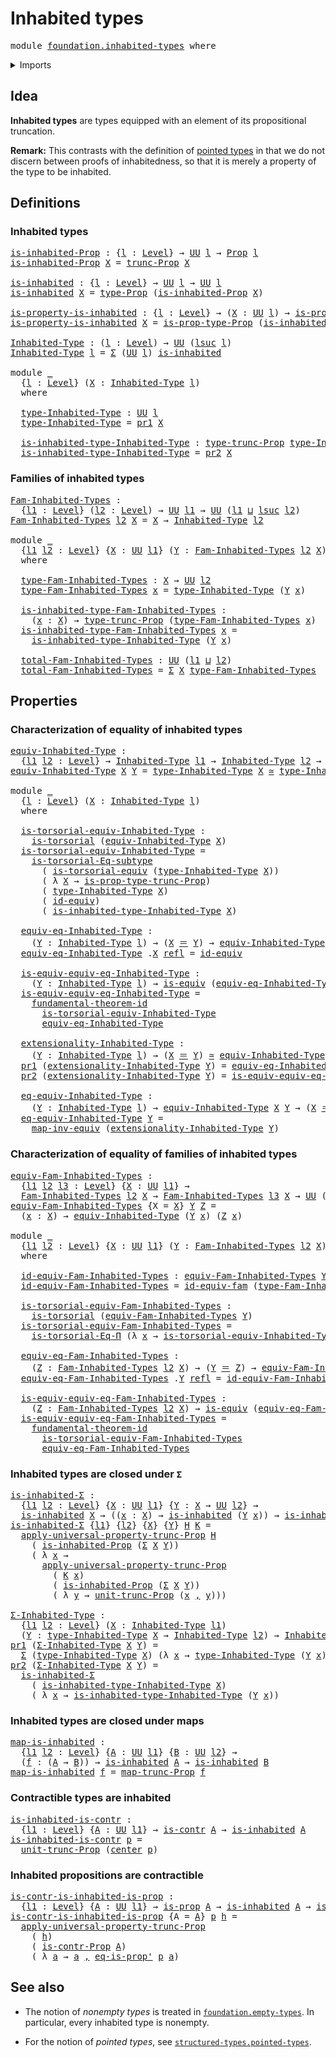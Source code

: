 # Inhabited types

<pre class="Agda"><a id="28" class="Keyword">module</a> <a id="35" href="foundation.inhabited-types.html" class="Module">foundation.inhabited-types</a> <a id="62" class="Keyword">where</a>
</pre>
<details><summary>Imports</summary>

<pre class="Agda"><a id="118" class="Keyword">open</a> <a id="123" class="Keyword">import</a> <a id="130" href="foundation.contractible-types.html" class="Module">foundation.contractible-types</a>
<a id="160" class="Keyword">open</a> <a id="165" class="Keyword">import</a> <a id="172" href="foundation.dependent-pair-types.html" class="Module">foundation.dependent-pair-types</a>
<a id="204" class="Keyword">open</a> <a id="209" class="Keyword">import</a> <a id="216" href="foundation.equality-dependent-function-types.html" class="Module">foundation.equality-dependent-function-types</a>
<a id="261" class="Keyword">open</a> <a id="266" class="Keyword">import</a> <a id="273" href="foundation.functoriality-propositional-truncation.html" class="Module">foundation.functoriality-propositional-truncation</a>
<a id="323" class="Keyword">open</a> <a id="328" class="Keyword">import</a> <a id="335" href="foundation.fundamental-theorem-of-identity-types.html" class="Module">foundation.fundamental-theorem-of-identity-types</a>
<a id="384" class="Keyword">open</a> <a id="389" class="Keyword">import</a> <a id="396" href="foundation.propositional-truncations.html" class="Module">foundation.propositional-truncations</a>
<a id="433" class="Keyword">open</a> <a id="438" class="Keyword">import</a> <a id="445" href="foundation.subtype-identity-principle.html" class="Module">foundation.subtype-identity-principle</a>
<a id="483" class="Keyword">open</a> <a id="488" class="Keyword">import</a> <a id="495" href="foundation.univalence.html" class="Module">foundation.univalence</a>
<a id="517" class="Keyword">open</a> <a id="522" class="Keyword">import</a> <a id="529" href="foundation.universe-levels.html" class="Module">foundation.universe-levels</a>

<a id="557" class="Keyword">open</a> <a id="562" class="Keyword">import</a> <a id="569" href="foundation-core.equivalences.html" class="Module">foundation-core.equivalences</a>
<a id="598" class="Keyword">open</a> <a id="603" class="Keyword">import</a> <a id="610" href="foundation-core.identity-types.html" class="Module">foundation-core.identity-types</a>
<a id="641" class="Keyword">open</a> <a id="646" class="Keyword">import</a> <a id="653" href="foundation-core.propositions.html" class="Module">foundation-core.propositions</a>
<a id="682" class="Keyword">open</a> <a id="687" class="Keyword">import</a> <a id="694" href="foundation-core.torsorial-type-families.html" class="Module">foundation-core.torsorial-type-families</a>
</pre>
</details>

## Idea

**Inhabited types** are types equipped with an element of its propositional
truncation.

**Remark:** This contrasts with the definition of
[pointed types](structured-types.pointed-types.md) in that we do not discern
between proofs of inhabitedness, so that it is merely a property of the type to
be inhabited.

## Definitions

### Inhabited types

<pre class="Agda"><a id="is-inhabited-Prop"></a><a id="1116" href="foundation.inhabited-types.html#1116" class="Function">is-inhabited-Prop</a> <a id="1134" class="Symbol">:</a> <a id="1136" class="Symbol">{</a><a id="1137" href="foundation.inhabited-types.html#1137" class="Bound">l</a> <a id="1139" class="Symbol">:</a> <a id="1141" href="Agda.Primitive.html#742" class="Postulate">Level</a><a id="1146" class="Symbol">}</a> <a id="1148" class="Symbol">→</a> <a id="1150" href="Agda.Primitive.html#388" class="Primitive">UU</a> <a id="1153" href="foundation.inhabited-types.html#1137" class="Bound">l</a> <a id="1155" class="Symbol">→</a> <a id="1157" href="foundation-core.propositions.html#949" class="Function">Prop</a> <a id="1162" href="foundation.inhabited-types.html#1137" class="Bound">l</a>
<a id="1164" href="foundation.inhabited-types.html#1116" class="Function">is-inhabited-Prop</a> <a id="1182" href="foundation.inhabited-types.html#1182" class="Bound">X</a> <a id="1184" class="Symbol">=</a> <a id="1186" href="foundation.propositional-truncations.html#1885" class="Function">trunc-Prop</a> <a id="1197" href="foundation.inhabited-types.html#1182" class="Bound">X</a>

<a id="is-inhabited"></a><a id="1200" href="foundation.inhabited-types.html#1200" class="Function">is-inhabited</a> <a id="1213" class="Symbol">:</a> <a id="1215" class="Symbol">{</a><a id="1216" href="foundation.inhabited-types.html#1216" class="Bound">l</a> <a id="1218" class="Symbol">:</a> <a id="1220" href="Agda.Primitive.html#742" class="Postulate">Level</a><a id="1225" class="Symbol">}</a> <a id="1227" class="Symbol">→</a> <a id="1229" href="Agda.Primitive.html#388" class="Primitive">UU</a> <a id="1232" href="foundation.inhabited-types.html#1216" class="Bound">l</a> <a id="1234" class="Symbol">→</a> <a id="1236" href="Agda.Primitive.html#388" class="Primitive">UU</a> <a id="1239" href="foundation.inhabited-types.html#1216" class="Bound">l</a>
<a id="1241" href="foundation.inhabited-types.html#1200" class="Function">is-inhabited</a> <a id="1254" href="foundation.inhabited-types.html#1254" class="Bound">X</a> <a id="1256" class="Symbol">=</a> <a id="1258" href="foundation-core.propositions.html#1045" class="Function">type-Prop</a> <a id="1268" class="Symbol">(</a><a id="1269" href="foundation.inhabited-types.html#1116" class="Function">is-inhabited-Prop</a> <a id="1287" href="foundation.inhabited-types.html#1254" class="Bound">X</a><a id="1288" class="Symbol">)</a>

<a id="is-property-is-inhabited"></a><a id="1291" href="foundation.inhabited-types.html#1291" class="Function">is-property-is-inhabited</a> <a id="1316" class="Symbol">:</a> <a id="1318" class="Symbol">{</a><a id="1319" href="foundation.inhabited-types.html#1319" class="Bound">l</a> <a id="1321" class="Symbol">:</a> <a id="1323" href="Agda.Primitive.html#742" class="Postulate">Level</a><a id="1328" class="Symbol">}</a> <a id="1330" class="Symbol">→</a> <a id="1332" class="Symbol">(</a><a id="1333" href="foundation.inhabited-types.html#1333" class="Bound">X</a> <a id="1335" class="Symbol">:</a> <a id="1337" href="Agda.Primitive.html#388" class="Primitive">UU</a> <a id="1340" href="foundation.inhabited-types.html#1319" class="Bound">l</a><a id="1341" class="Symbol">)</a> <a id="1343" class="Symbol">→</a> <a id="1345" href="foundation-core.propositions.html#867" class="Function">is-prop</a> <a id="1353" class="Symbol">(</a><a id="1354" href="foundation.inhabited-types.html#1200" class="Function">is-inhabited</a> <a id="1367" href="foundation.inhabited-types.html#1333" class="Bound">X</a><a id="1368" class="Symbol">)</a>
<a id="1370" href="foundation.inhabited-types.html#1291" class="Function">is-property-is-inhabited</a> <a id="1395" href="foundation.inhabited-types.html#1395" class="Bound">X</a> <a id="1397" class="Symbol">=</a> <a id="1399" href="foundation-core.propositions.html#1109" class="Function">is-prop-type-Prop</a> <a id="1417" class="Symbol">(</a><a id="1418" href="foundation.inhabited-types.html#1116" class="Function">is-inhabited-Prop</a> <a id="1436" href="foundation.inhabited-types.html#1395" class="Bound">X</a><a id="1437" class="Symbol">)</a>

<a id="Inhabited-Type"></a><a id="1440" href="foundation.inhabited-types.html#1440" class="Function">Inhabited-Type</a> <a id="1455" class="Symbol">:</a> <a id="1457" class="Symbol">(</a><a id="1458" href="foundation.inhabited-types.html#1458" class="Bound">l</a> <a id="1460" class="Symbol">:</a> <a id="1462" href="Agda.Primitive.html#742" class="Postulate">Level</a><a id="1467" class="Symbol">)</a> <a id="1469" class="Symbol">→</a> <a id="1471" href="Agda.Primitive.html#388" class="Primitive">UU</a> <a id="1474" class="Symbol">(</a><a id="1475" href="Agda.Primitive.html#931" class="Primitive">lsuc</a> <a id="1480" href="foundation.inhabited-types.html#1458" class="Bound">l</a><a id="1481" class="Symbol">)</a>
<a id="1483" href="foundation.inhabited-types.html#1440" class="Function">Inhabited-Type</a> <a id="1498" href="foundation.inhabited-types.html#1498" class="Bound">l</a> <a id="1500" class="Symbol">=</a> <a id="1502" href="foundation.dependent-pair-types.html#505" class="Record">Σ</a> <a id="1504" class="Symbol">(</a><a id="1505" href="Agda.Primitive.html#388" class="Primitive">UU</a> <a id="1508" href="foundation.inhabited-types.html#1498" class="Bound">l</a><a id="1509" class="Symbol">)</a> <a id="1511" href="foundation.inhabited-types.html#1200" class="Function">is-inhabited</a>

<a id="1525" class="Keyword">module</a> <a id="1532" href="foundation.inhabited-types.html#1532" class="Module">_</a>
  <a id="1536" class="Symbol">{</a><a id="1537" href="foundation.inhabited-types.html#1537" class="Bound">l</a> <a id="1539" class="Symbol">:</a> <a id="1541" href="Agda.Primitive.html#742" class="Postulate">Level</a><a id="1546" class="Symbol">}</a> <a id="1548" class="Symbol">(</a><a id="1549" href="foundation.inhabited-types.html#1549" class="Bound">X</a> <a id="1551" class="Symbol">:</a> <a id="1553" href="foundation.inhabited-types.html#1440" class="Function">Inhabited-Type</a> <a id="1568" href="foundation.inhabited-types.html#1537" class="Bound">l</a><a id="1569" class="Symbol">)</a>
  <a id="1573" class="Keyword">where</a>

  <a id="1582" href="foundation.inhabited-types.html#1582" class="Function">type-Inhabited-Type</a> <a id="1602" class="Symbol">:</a> <a id="1604" href="Agda.Primitive.html#388" class="Primitive">UU</a> <a id="1607" href="foundation.inhabited-types.html#1537" class="Bound">l</a>
  <a id="1611" href="foundation.inhabited-types.html#1582" class="Function">type-Inhabited-Type</a> <a id="1631" class="Symbol">=</a> <a id="1633" href="foundation.dependent-pair-types.html#603" class="Field">pr1</a> <a id="1637" href="foundation.inhabited-types.html#1549" class="Bound">X</a>

  <a id="1642" href="foundation.inhabited-types.html#1642" class="Function">is-inhabited-type-Inhabited-Type</a> <a id="1675" class="Symbol">:</a> <a id="1677" href="foundation.propositional-truncations.html#1383" class="Function">type-trunc-Prop</a> <a id="1693" href="foundation.inhabited-types.html#1582" class="Function">type-Inhabited-Type</a>
  <a id="1715" href="foundation.inhabited-types.html#1642" class="Function">is-inhabited-type-Inhabited-Type</a> <a id="1748" class="Symbol">=</a> <a id="1750" href="foundation.dependent-pair-types.html#615" class="Field">pr2</a> <a id="1754" href="foundation.inhabited-types.html#1549" class="Bound">X</a>
</pre>
### Families of inhabited types

<pre class="Agda"><a id="Fam-Inhabited-Types"></a><a id="1802" href="foundation.inhabited-types.html#1802" class="Function">Fam-Inhabited-Types</a> <a id="1822" class="Symbol">:</a>
  <a id="1826" class="Symbol">{</a><a id="1827" href="foundation.inhabited-types.html#1827" class="Bound">l1</a> <a id="1830" class="Symbol">:</a> <a id="1832" href="Agda.Primitive.html#742" class="Postulate">Level</a><a id="1837" class="Symbol">}</a> <a id="1839" class="Symbol">(</a><a id="1840" href="foundation.inhabited-types.html#1840" class="Bound">l2</a> <a id="1843" class="Symbol">:</a> <a id="1845" href="Agda.Primitive.html#742" class="Postulate">Level</a><a id="1850" class="Symbol">)</a> <a id="1852" class="Symbol">→</a> <a id="1854" href="Agda.Primitive.html#388" class="Primitive">UU</a> <a id="1857" href="foundation.inhabited-types.html#1827" class="Bound">l1</a> <a id="1860" class="Symbol">→</a> <a id="1862" href="Agda.Primitive.html#388" class="Primitive">UU</a> <a id="1865" class="Symbol">(</a><a id="1866" href="foundation.inhabited-types.html#1827" class="Bound">l1</a> <a id="1869" href="Agda.Primitive.html#961" class="Primitive Operator">⊔</a> <a id="1871" href="Agda.Primitive.html#931" class="Primitive">lsuc</a> <a id="1876" href="foundation.inhabited-types.html#1840" class="Bound">l2</a><a id="1878" class="Symbol">)</a>
<a id="1880" href="foundation.inhabited-types.html#1802" class="Function">Fam-Inhabited-Types</a> <a id="1900" href="foundation.inhabited-types.html#1900" class="Bound">l2</a> <a id="1903" href="foundation.inhabited-types.html#1903" class="Bound">X</a> <a id="1905" class="Symbol">=</a> <a id="1907" href="foundation.inhabited-types.html#1903" class="Bound">X</a> <a id="1909" class="Symbol">→</a> <a id="1911" href="foundation.inhabited-types.html#1440" class="Function">Inhabited-Type</a> <a id="1926" href="foundation.inhabited-types.html#1900" class="Bound">l2</a>

<a id="1930" class="Keyword">module</a> <a id="1937" href="foundation.inhabited-types.html#1937" class="Module">_</a>
  <a id="1941" class="Symbol">{</a><a id="1942" href="foundation.inhabited-types.html#1942" class="Bound">l1</a> <a id="1945" href="foundation.inhabited-types.html#1945" class="Bound">l2</a> <a id="1948" class="Symbol">:</a> <a id="1950" href="Agda.Primitive.html#742" class="Postulate">Level</a><a id="1955" class="Symbol">}</a> <a id="1957" class="Symbol">{</a><a id="1958" href="foundation.inhabited-types.html#1958" class="Bound">X</a> <a id="1960" class="Symbol">:</a> <a id="1962" href="Agda.Primitive.html#388" class="Primitive">UU</a> <a id="1965" href="foundation.inhabited-types.html#1942" class="Bound">l1</a><a id="1967" class="Symbol">}</a> <a id="1969" class="Symbol">(</a><a id="1970" href="foundation.inhabited-types.html#1970" class="Bound">Y</a> <a id="1972" class="Symbol">:</a> <a id="1974" href="foundation.inhabited-types.html#1802" class="Function">Fam-Inhabited-Types</a> <a id="1994" href="foundation.inhabited-types.html#1945" class="Bound">l2</a> <a id="1997" href="foundation.inhabited-types.html#1958" class="Bound">X</a><a id="1998" class="Symbol">)</a>
  <a id="2002" class="Keyword">where</a>

  <a id="2011" href="foundation.inhabited-types.html#2011" class="Function">type-Fam-Inhabited-Types</a> <a id="2036" class="Symbol">:</a> <a id="2038" href="foundation.inhabited-types.html#1958" class="Bound">X</a> <a id="2040" class="Symbol">→</a> <a id="2042" href="Agda.Primitive.html#388" class="Primitive">UU</a> <a id="2045" href="foundation.inhabited-types.html#1945" class="Bound">l2</a>
  <a id="2050" href="foundation.inhabited-types.html#2011" class="Function">type-Fam-Inhabited-Types</a> <a id="2075" href="foundation.inhabited-types.html#2075" class="Bound">x</a> <a id="2077" class="Symbol">=</a> <a id="2079" href="foundation.inhabited-types.html#1582" class="Function">type-Inhabited-Type</a> <a id="2099" class="Symbol">(</a><a id="2100" href="foundation.inhabited-types.html#1970" class="Bound">Y</a> <a id="2102" href="foundation.inhabited-types.html#2075" class="Bound">x</a><a id="2103" class="Symbol">)</a>

  <a id="2108" href="foundation.inhabited-types.html#2108" class="Function">is-inhabited-type-Fam-Inhabited-Types</a> <a id="2146" class="Symbol">:</a>
    <a id="2152" class="Symbol">(</a><a id="2153" href="foundation.inhabited-types.html#2153" class="Bound">x</a> <a id="2155" class="Symbol">:</a> <a id="2157" href="foundation.inhabited-types.html#1958" class="Bound">X</a><a id="2158" class="Symbol">)</a> <a id="2160" class="Symbol">→</a> <a id="2162" href="foundation.propositional-truncations.html#1383" class="Function">type-trunc-Prop</a> <a id="2178" class="Symbol">(</a><a id="2179" href="foundation.inhabited-types.html#2011" class="Function">type-Fam-Inhabited-Types</a> <a id="2204" href="foundation.inhabited-types.html#2153" class="Bound">x</a><a id="2205" class="Symbol">)</a>
  <a id="2209" href="foundation.inhabited-types.html#2108" class="Function">is-inhabited-type-Fam-Inhabited-Types</a> <a id="2247" href="foundation.inhabited-types.html#2247" class="Bound">x</a> <a id="2249" class="Symbol">=</a>
    <a id="2255" href="foundation.inhabited-types.html#1642" class="Function">is-inhabited-type-Inhabited-Type</a> <a id="2288" class="Symbol">(</a><a id="2289" href="foundation.inhabited-types.html#1970" class="Bound">Y</a> <a id="2291" href="foundation.inhabited-types.html#2247" class="Bound">x</a><a id="2292" class="Symbol">)</a>

  <a id="2297" href="foundation.inhabited-types.html#2297" class="Function">total-Fam-Inhabited-Types</a> <a id="2323" class="Symbol">:</a> <a id="2325" href="Agda.Primitive.html#388" class="Primitive">UU</a> <a id="2328" class="Symbol">(</a><a id="2329" href="foundation.inhabited-types.html#1942" class="Bound">l1</a> <a id="2332" href="Agda.Primitive.html#961" class="Primitive Operator">⊔</a> <a id="2334" href="foundation.inhabited-types.html#1945" class="Bound">l2</a><a id="2336" class="Symbol">)</a>
  <a id="2340" href="foundation.inhabited-types.html#2297" class="Function">total-Fam-Inhabited-Types</a> <a id="2366" class="Symbol">=</a> <a id="2368" href="foundation.dependent-pair-types.html#505" class="Record">Σ</a> <a id="2370" href="foundation.inhabited-types.html#1958" class="Bound">X</a> <a id="2372" href="foundation.inhabited-types.html#2011" class="Function">type-Fam-Inhabited-Types</a>
</pre>
## Properties

### Characterization of equality of inhabited types

<pre class="Agda"><a id="equiv-Inhabited-Type"></a><a id="2478" href="foundation.inhabited-types.html#2478" class="Function">equiv-Inhabited-Type</a> <a id="2499" class="Symbol">:</a>
  <a id="2503" class="Symbol">{</a><a id="2504" href="foundation.inhabited-types.html#2504" class="Bound">l1</a> <a id="2507" href="foundation.inhabited-types.html#2507" class="Bound">l2</a> <a id="2510" class="Symbol">:</a> <a id="2512" href="Agda.Primitive.html#742" class="Postulate">Level</a><a id="2517" class="Symbol">}</a> <a id="2519" class="Symbol">→</a> <a id="2521" href="foundation.inhabited-types.html#1440" class="Function">Inhabited-Type</a> <a id="2536" href="foundation.inhabited-types.html#2504" class="Bound">l1</a> <a id="2539" class="Symbol">→</a> <a id="2541" href="foundation.inhabited-types.html#1440" class="Function">Inhabited-Type</a> <a id="2556" href="foundation.inhabited-types.html#2507" class="Bound">l2</a> <a id="2559" class="Symbol">→</a> <a id="2561" href="Agda.Primitive.html#388" class="Primitive">UU</a> <a id="2564" class="Symbol">(</a><a id="2565" href="foundation.inhabited-types.html#2504" class="Bound">l1</a> <a id="2568" href="Agda.Primitive.html#961" class="Primitive Operator">⊔</a> <a id="2570" href="foundation.inhabited-types.html#2507" class="Bound">l2</a><a id="2572" class="Symbol">)</a>
<a id="2574" href="foundation.inhabited-types.html#2478" class="Function">equiv-Inhabited-Type</a> <a id="2595" href="foundation.inhabited-types.html#2595" class="Bound">X</a> <a id="2597" href="foundation.inhabited-types.html#2597" class="Bound">Y</a> <a id="2599" class="Symbol">=</a> <a id="2601" href="foundation.inhabited-types.html#1582" class="Function">type-Inhabited-Type</a> <a id="2621" href="foundation.inhabited-types.html#2595" class="Bound">X</a> <a id="2623" href="foundation-core.equivalences.html#2669" class="Function Operator">≃</a> <a id="2625" href="foundation.inhabited-types.html#1582" class="Function">type-Inhabited-Type</a> <a id="2645" href="foundation.inhabited-types.html#2597" class="Bound">Y</a>

<a id="2648" class="Keyword">module</a> <a id="2655" href="foundation.inhabited-types.html#2655" class="Module">_</a>
  <a id="2659" class="Symbol">{</a><a id="2660" href="foundation.inhabited-types.html#2660" class="Bound">l</a> <a id="2662" class="Symbol">:</a> <a id="2664" href="Agda.Primitive.html#742" class="Postulate">Level</a><a id="2669" class="Symbol">}</a> <a id="2671" class="Symbol">(</a><a id="2672" href="foundation.inhabited-types.html#2672" class="Bound">X</a> <a id="2674" class="Symbol">:</a> <a id="2676" href="foundation.inhabited-types.html#1440" class="Function">Inhabited-Type</a> <a id="2691" href="foundation.inhabited-types.html#2660" class="Bound">l</a><a id="2692" class="Symbol">)</a>
  <a id="2696" class="Keyword">where</a>

  <a id="2705" href="foundation.inhabited-types.html#2705" class="Function">is-torsorial-equiv-Inhabited-Type</a> <a id="2739" class="Symbol">:</a>
    <a id="2745" href="foundation-core.torsorial-type-families.html#1012" class="Function">is-torsorial</a> <a id="2758" class="Symbol">(</a><a id="2759" href="foundation.inhabited-types.html#2478" class="Function">equiv-Inhabited-Type</a> <a id="2780" href="foundation.inhabited-types.html#2672" class="Bound">X</a><a id="2781" class="Symbol">)</a>
  <a id="2785" href="foundation.inhabited-types.html#2705" class="Function">is-torsorial-equiv-Inhabited-Type</a> <a id="2819" class="Symbol">=</a>
    <a id="2825" href="foundation.subtype-identity-principle.html#1328" class="Function">is-torsorial-Eq-subtype</a>
      <a id="2855" class="Symbol">(</a> <a id="2857" href="foundation.univalence.html#3061" class="Function">is-torsorial-equiv</a> <a id="2876" class="Symbol">(</a><a id="2877" href="foundation.inhabited-types.html#1582" class="Function">type-Inhabited-Type</a> <a id="2897" href="foundation.inhabited-types.html#2672" class="Bound">X</a><a id="2898" class="Symbol">))</a>
      <a id="2907" class="Symbol">(</a> <a id="2909" class="Symbol">λ</a> <a id="2911" href="foundation.inhabited-types.html#2911" class="Bound">X</a> <a id="2913" class="Symbol">→</a> <a id="2915" href="foundation.propositional-truncations.html#1562" class="Function">is-prop-type-trunc-Prop</a><a id="2938" class="Symbol">)</a>
      <a id="2946" class="Symbol">(</a> <a id="2948" href="foundation.inhabited-types.html#1582" class="Function">type-Inhabited-Type</a> <a id="2968" href="foundation.inhabited-types.html#2672" class="Bound">X</a><a id="2969" class="Symbol">)</a>
      <a id="2977" class="Symbol">(</a> <a id="2979" href="foundation-core.equivalences.html#4037" class="Function">id-equiv</a><a id="2987" class="Symbol">)</a>
      <a id="2995" class="Symbol">(</a> <a id="2997" href="foundation.inhabited-types.html#1642" class="Function">is-inhabited-type-Inhabited-Type</a> <a id="3030" href="foundation.inhabited-types.html#2672" class="Bound">X</a><a id="3031" class="Symbol">)</a>

  <a id="3036" href="foundation.inhabited-types.html#3036" class="Function">equiv-eq-Inhabited-Type</a> <a id="3060" class="Symbol">:</a>
    <a id="3066" class="Symbol">(</a><a id="3067" href="foundation.inhabited-types.html#3067" class="Bound">Y</a> <a id="3069" class="Symbol">:</a> <a id="3071" href="foundation.inhabited-types.html#1440" class="Function">Inhabited-Type</a> <a id="3086" href="foundation.inhabited-types.html#2660" class="Bound">l</a><a id="3087" class="Symbol">)</a> <a id="3089" class="Symbol">→</a> <a id="3091" class="Symbol">(</a><a id="3092" href="foundation.inhabited-types.html#2672" class="Bound">X</a> <a id="3094" href="foundation-core.identity-types.html#1953" class="Function Operator">＝</a> <a id="3096" href="foundation.inhabited-types.html#3067" class="Bound">Y</a><a id="3097" class="Symbol">)</a> <a id="3099" class="Symbol">→</a> <a id="3101" href="foundation.inhabited-types.html#2478" class="Function">equiv-Inhabited-Type</a> <a id="3122" href="foundation.inhabited-types.html#2672" class="Bound">X</a> <a id="3124" href="foundation.inhabited-types.html#3067" class="Bound">Y</a>
  <a id="3128" href="foundation.inhabited-types.html#3036" class="Function">equiv-eq-Inhabited-Type</a> <a id="3152" class="DottedPattern Symbol">.</a><a id="3153" href="foundation.inhabited-types.html#2672" class="DottedPattern Bound">X</a> <a id="3155" href="foundation-core.identity-types.html#1922" class="InductiveConstructor">refl</a> <a id="3160" class="Symbol">=</a> <a id="3162" href="foundation-core.equivalences.html#4037" class="Function">id-equiv</a>

  <a id="3174" href="foundation.inhabited-types.html#3174" class="Function">is-equiv-equiv-eq-Inhabited-Type</a> <a id="3207" class="Symbol">:</a>
    <a id="3213" class="Symbol">(</a><a id="3214" href="foundation.inhabited-types.html#3214" class="Bound">Y</a> <a id="3216" class="Symbol">:</a> <a id="3218" href="foundation.inhabited-types.html#1440" class="Function">Inhabited-Type</a> <a id="3233" href="foundation.inhabited-types.html#2660" class="Bound">l</a><a id="3234" class="Symbol">)</a> <a id="3236" class="Symbol">→</a> <a id="3238" href="foundation-core.equivalences.html#1647" class="Function">is-equiv</a> <a id="3247" class="Symbol">(</a><a id="3248" href="foundation.inhabited-types.html#3036" class="Function">equiv-eq-Inhabited-Type</a> <a id="3272" href="foundation.inhabited-types.html#3214" class="Bound">Y</a><a id="3273" class="Symbol">)</a>
  <a id="3277" href="foundation.inhabited-types.html#3174" class="Function">is-equiv-equiv-eq-Inhabited-Type</a> <a id="3310" class="Symbol">=</a>
    <a id="3316" href="foundation.fundamental-theorem-of-identity-types.html#1950" class="Function">fundamental-theorem-id</a>
      <a id="3345" href="foundation.inhabited-types.html#2705" class="Function">is-torsorial-equiv-Inhabited-Type</a>
      <a id="3385" href="foundation.inhabited-types.html#3036" class="Function">equiv-eq-Inhabited-Type</a>

  <a id="3412" href="foundation.inhabited-types.html#3412" class="Function">extensionality-Inhabited-Type</a> <a id="3442" class="Symbol">:</a>
    <a id="3448" class="Symbol">(</a><a id="3449" href="foundation.inhabited-types.html#3449" class="Bound">Y</a> <a id="3451" class="Symbol">:</a> <a id="3453" href="foundation.inhabited-types.html#1440" class="Function">Inhabited-Type</a> <a id="3468" href="foundation.inhabited-types.html#2660" class="Bound">l</a><a id="3469" class="Symbol">)</a> <a id="3471" class="Symbol">→</a> <a id="3473" class="Symbol">(</a><a id="3474" href="foundation.inhabited-types.html#2672" class="Bound">X</a> <a id="3476" href="foundation-core.identity-types.html#1953" class="Function Operator">＝</a> <a id="3478" href="foundation.inhabited-types.html#3449" class="Bound">Y</a><a id="3479" class="Symbol">)</a> <a id="3481" href="foundation-core.equivalences.html#2669" class="Function Operator">≃</a> <a id="3483" href="foundation.inhabited-types.html#2478" class="Function">equiv-Inhabited-Type</a> <a id="3504" href="foundation.inhabited-types.html#2672" class="Bound">X</a> <a id="3506" href="foundation.inhabited-types.html#3449" class="Bound">Y</a>
  <a id="3510" href="foundation.dependent-pair-types.html#603" class="Field">pr1</a> <a id="3514" class="Symbol">(</a><a id="3515" href="foundation.inhabited-types.html#3412" class="Function">extensionality-Inhabited-Type</a> <a id="3545" href="foundation.inhabited-types.html#3545" class="Bound">Y</a><a id="3546" class="Symbol">)</a> <a id="3548" class="Symbol">=</a> <a id="3550" href="foundation.inhabited-types.html#3036" class="Function">equiv-eq-Inhabited-Type</a> <a id="3574" href="foundation.inhabited-types.html#3545" class="Bound">Y</a>
  <a id="3578" href="foundation.dependent-pair-types.html#615" class="Field">pr2</a> <a id="3582" class="Symbol">(</a><a id="3583" href="foundation.inhabited-types.html#3412" class="Function">extensionality-Inhabited-Type</a> <a id="3613" href="foundation.inhabited-types.html#3613" class="Bound">Y</a><a id="3614" class="Symbol">)</a> <a id="3616" class="Symbol">=</a> <a id="3618" href="foundation.inhabited-types.html#3174" class="Function">is-equiv-equiv-eq-Inhabited-Type</a> <a id="3651" href="foundation.inhabited-types.html#3613" class="Bound">Y</a>

  <a id="3656" href="foundation.inhabited-types.html#3656" class="Function">eq-equiv-Inhabited-Type</a> <a id="3680" class="Symbol">:</a>
    <a id="3686" class="Symbol">(</a><a id="3687" href="foundation.inhabited-types.html#3687" class="Bound">Y</a> <a id="3689" class="Symbol">:</a> <a id="3691" href="foundation.inhabited-types.html#1440" class="Function">Inhabited-Type</a> <a id="3706" href="foundation.inhabited-types.html#2660" class="Bound">l</a><a id="3707" class="Symbol">)</a> <a id="3709" class="Symbol">→</a> <a id="3711" href="foundation.inhabited-types.html#2478" class="Function">equiv-Inhabited-Type</a> <a id="3732" href="foundation.inhabited-types.html#2672" class="Bound">X</a> <a id="3734" href="foundation.inhabited-types.html#3687" class="Bound">Y</a> <a id="3736" class="Symbol">→</a> <a id="3738" class="Symbol">(</a><a id="3739" href="foundation.inhabited-types.html#2672" class="Bound">X</a> <a id="3741" href="foundation-core.identity-types.html#1953" class="Function Operator">＝</a> <a id="3743" href="foundation.inhabited-types.html#3687" class="Bound">Y</a><a id="3744" class="Symbol">)</a>
  <a id="3748" href="foundation.inhabited-types.html#3656" class="Function">eq-equiv-Inhabited-Type</a> <a id="3772" href="foundation.inhabited-types.html#3772" class="Bound">Y</a> <a id="3774" class="Symbol">=</a>
    <a id="3780" href="foundation-core.equivalences.html#7679" class="Function">map-inv-equiv</a> <a id="3794" class="Symbol">(</a><a id="3795" href="foundation.inhabited-types.html#3412" class="Function">extensionality-Inhabited-Type</a> <a id="3825" href="foundation.inhabited-types.html#3772" class="Bound">Y</a><a id="3826" class="Symbol">)</a>
</pre>
### Characterization of equality of families of inhabited types

<pre class="Agda"><a id="equiv-Fam-Inhabited-Types"></a><a id="3906" href="foundation.inhabited-types.html#3906" class="Function">equiv-Fam-Inhabited-Types</a> <a id="3932" class="Symbol">:</a>
  <a id="3936" class="Symbol">{</a><a id="3937" href="foundation.inhabited-types.html#3937" class="Bound">l1</a> <a id="3940" href="foundation.inhabited-types.html#3940" class="Bound">l2</a> <a id="3943" href="foundation.inhabited-types.html#3943" class="Bound">l3</a> <a id="3946" class="Symbol">:</a> <a id="3948" href="Agda.Primitive.html#742" class="Postulate">Level</a><a id="3953" class="Symbol">}</a> <a id="3955" class="Symbol">{</a><a id="3956" href="foundation.inhabited-types.html#3956" class="Bound">X</a> <a id="3958" class="Symbol">:</a> <a id="3960" href="Agda.Primitive.html#388" class="Primitive">UU</a> <a id="3963" href="foundation.inhabited-types.html#3937" class="Bound">l1</a><a id="3965" class="Symbol">}</a> <a id="3967" class="Symbol">→</a>
  <a id="3971" href="foundation.inhabited-types.html#1802" class="Function">Fam-Inhabited-Types</a> <a id="3991" href="foundation.inhabited-types.html#3940" class="Bound">l2</a> <a id="3994" href="foundation.inhabited-types.html#3956" class="Bound">X</a> <a id="3996" class="Symbol">→</a> <a id="3998" href="foundation.inhabited-types.html#1802" class="Function">Fam-Inhabited-Types</a> <a id="4018" href="foundation.inhabited-types.html#3943" class="Bound">l3</a> <a id="4021" href="foundation.inhabited-types.html#3956" class="Bound">X</a> <a id="4023" class="Symbol">→</a> <a id="4025" href="Agda.Primitive.html#388" class="Primitive">UU</a> <a id="4028" class="Symbol">(</a><a id="4029" href="foundation.inhabited-types.html#3937" class="Bound">l1</a> <a id="4032" href="Agda.Primitive.html#961" class="Primitive Operator">⊔</a> <a id="4034" href="foundation.inhabited-types.html#3940" class="Bound">l2</a> <a id="4037" href="Agda.Primitive.html#961" class="Primitive Operator">⊔</a> <a id="4039" href="foundation.inhabited-types.html#3943" class="Bound">l3</a><a id="4041" class="Symbol">)</a>
<a id="4043" href="foundation.inhabited-types.html#3906" class="Function">equiv-Fam-Inhabited-Types</a> <a id="4069" class="Symbol">{</a><a id="4070" class="Argument">X</a> <a id="4072" class="Symbol">=</a> <a id="4074" href="foundation.inhabited-types.html#4074" class="Bound">X</a><a id="4075" class="Symbol">}</a> <a id="4077" href="foundation.inhabited-types.html#4077" class="Bound">Y</a> <a id="4079" href="foundation.inhabited-types.html#4079" class="Bound">Z</a> <a id="4081" class="Symbol">=</a>
  <a id="4085" class="Symbol">(</a><a id="4086" href="foundation.inhabited-types.html#4086" class="Bound">x</a> <a id="4088" class="Symbol">:</a> <a id="4090" href="foundation.inhabited-types.html#4074" class="Bound">X</a><a id="4091" class="Symbol">)</a> <a id="4093" class="Symbol">→</a> <a id="4095" href="foundation.inhabited-types.html#2478" class="Function">equiv-Inhabited-Type</a> <a id="4116" class="Symbol">(</a><a id="4117" href="foundation.inhabited-types.html#4077" class="Bound">Y</a> <a id="4119" href="foundation.inhabited-types.html#4086" class="Bound">x</a><a id="4120" class="Symbol">)</a> <a id="4122" class="Symbol">(</a><a id="4123" href="foundation.inhabited-types.html#4079" class="Bound">Z</a> <a id="4125" href="foundation.inhabited-types.html#4086" class="Bound">x</a><a id="4126" class="Symbol">)</a>

<a id="4129" class="Keyword">module</a> <a id="4136" href="foundation.inhabited-types.html#4136" class="Module">_</a>
  <a id="4140" class="Symbol">{</a><a id="4141" href="foundation.inhabited-types.html#4141" class="Bound">l1</a> <a id="4144" href="foundation.inhabited-types.html#4144" class="Bound">l2</a> <a id="4147" class="Symbol">:</a> <a id="4149" href="Agda.Primitive.html#742" class="Postulate">Level</a><a id="4154" class="Symbol">}</a> <a id="4156" class="Symbol">{</a><a id="4157" href="foundation.inhabited-types.html#4157" class="Bound">X</a> <a id="4159" class="Symbol">:</a> <a id="4161" href="Agda.Primitive.html#388" class="Primitive">UU</a> <a id="4164" href="foundation.inhabited-types.html#4141" class="Bound">l1</a><a id="4166" class="Symbol">}</a> <a id="4168" class="Symbol">(</a><a id="4169" href="foundation.inhabited-types.html#4169" class="Bound">Y</a> <a id="4171" class="Symbol">:</a> <a id="4173" href="foundation.inhabited-types.html#1802" class="Function">Fam-Inhabited-Types</a> <a id="4193" href="foundation.inhabited-types.html#4144" class="Bound">l2</a> <a id="4196" href="foundation.inhabited-types.html#4157" class="Bound">X</a><a id="4197" class="Symbol">)</a>
  <a id="4201" class="Keyword">where</a>

  <a id="4210" href="foundation.inhabited-types.html#4210" class="Function">id-equiv-Fam-Inhabited-Types</a> <a id="4239" class="Symbol">:</a> <a id="4241" href="foundation.inhabited-types.html#3906" class="Function">equiv-Fam-Inhabited-Types</a> <a id="4267" href="foundation.inhabited-types.html#4169" class="Bound">Y</a> <a id="4269" href="foundation.inhabited-types.html#4169" class="Bound">Y</a>
  <a id="4273" href="foundation.inhabited-types.html#4210" class="Function">id-equiv-Fam-Inhabited-Types</a> <a id="4302" class="Symbol">=</a> <a id="4304" href="foundation.univalence.html#3658" class="Function">id-equiv-fam</a> <a id="4317" class="Symbol">(</a><a id="4318" href="foundation.inhabited-types.html#2011" class="Function">type-Fam-Inhabited-Types</a> <a id="4343" href="foundation.inhabited-types.html#4169" class="Bound">Y</a><a id="4344" class="Symbol">)</a>

  <a id="4349" href="foundation.inhabited-types.html#4349" class="Function">is-torsorial-equiv-Fam-Inhabited-Types</a> <a id="4388" class="Symbol">:</a>
    <a id="4394" href="foundation-core.torsorial-type-families.html#1012" class="Function">is-torsorial</a> <a id="4407" class="Symbol">(</a><a id="4408" href="foundation.inhabited-types.html#3906" class="Function">equiv-Fam-Inhabited-Types</a> <a id="4434" href="foundation.inhabited-types.html#4169" class="Bound">Y</a><a id="4435" class="Symbol">)</a>
  <a id="4439" href="foundation.inhabited-types.html#4349" class="Function">is-torsorial-equiv-Fam-Inhabited-Types</a> <a id="4478" class="Symbol">=</a>
    <a id="4484" href="foundation.equality-dependent-function-types.html#1057" class="Function">is-torsorial-Eq-Π</a> <a id="4502" class="Symbol">(λ</a> <a id="4505" href="foundation.inhabited-types.html#4505" class="Bound">x</a> <a id="4507" class="Symbol">→</a> <a id="4509" href="foundation.inhabited-types.html#2705" class="Function">is-torsorial-equiv-Inhabited-Type</a> <a id="4543" class="Symbol">(</a><a id="4544" href="foundation.inhabited-types.html#4169" class="Bound">Y</a> <a id="4546" href="foundation.inhabited-types.html#4505" class="Bound">x</a><a id="4547" class="Symbol">))</a>

  <a id="4553" href="foundation.inhabited-types.html#4553" class="Function">equiv-eq-Fam-Inhabited-Types</a> <a id="4582" class="Symbol">:</a>
    <a id="4588" class="Symbol">(</a><a id="4589" href="foundation.inhabited-types.html#4589" class="Bound">Z</a> <a id="4591" class="Symbol">:</a> <a id="4593" href="foundation.inhabited-types.html#1802" class="Function">Fam-Inhabited-Types</a> <a id="4613" href="foundation.inhabited-types.html#4144" class="Bound">l2</a> <a id="4616" href="foundation.inhabited-types.html#4157" class="Bound">X</a><a id="4617" class="Symbol">)</a> <a id="4619" class="Symbol">→</a> <a id="4621" class="Symbol">(</a><a id="4622" href="foundation.inhabited-types.html#4169" class="Bound">Y</a> <a id="4624" href="foundation-core.identity-types.html#1953" class="Function Operator">＝</a> <a id="4626" href="foundation.inhabited-types.html#4589" class="Bound">Z</a><a id="4627" class="Symbol">)</a> <a id="4629" class="Symbol">→</a> <a id="4631" href="foundation.inhabited-types.html#3906" class="Function">equiv-Fam-Inhabited-Types</a> <a id="4657" href="foundation.inhabited-types.html#4169" class="Bound">Y</a> <a id="4659" href="foundation.inhabited-types.html#4589" class="Bound">Z</a>
  <a id="4663" href="foundation.inhabited-types.html#4553" class="Function">equiv-eq-Fam-Inhabited-Types</a> <a id="4692" class="DottedPattern Symbol">.</a><a id="4693" href="foundation.inhabited-types.html#4169" class="DottedPattern Bound">Y</a> <a id="4695" href="foundation-core.identity-types.html#1922" class="InductiveConstructor">refl</a> <a id="4700" class="Symbol">=</a> <a id="4702" href="foundation.inhabited-types.html#4210" class="Function">id-equiv-Fam-Inhabited-Types</a>

  <a id="4734" href="foundation.inhabited-types.html#4734" class="Function">is-equiv-equiv-eq-Fam-Inhabited-Types</a> <a id="4772" class="Symbol">:</a>
    <a id="4778" class="Symbol">(</a><a id="4779" href="foundation.inhabited-types.html#4779" class="Bound">Z</a> <a id="4781" class="Symbol">:</a> <a id="4783" href="foundation.inhabited-types.html#1802" class="Function">Fam-Inhabited-Types</a> <a id="4803" href="foundation.inhabited-types.html#4144" class="Bound">l2</a> <a id="4806" href="foundation.inhabited-types.html#4157" class="Bound">X</a><a id="4807" class="Symbol">)</a> <a id="4809" class="Symbol">→</a> <a id="4811" href="foundation-core.equivalences.html#1647" class="Function">is-equiv</a> <a id="4820" class="Symbol">(</a><a id="4821" href="foundation.inhabited-types.html#4553" class="Function">equiv-eq-Fam-Inhabited-Types</a> <a id="4850" href="foundation.inhabited-types.html#4779" class="Bound">Z</a><a id="4851" class="Symbol">)</a>
  <a id="4855" href="foundation.inhabited-types.html#4734" class="Function">is-equiv-equiv-eq-Fam-Inhabited-Types</a> <a id="4893" class="Symbol">=</a>
    <a id="4899" href="foundation.fundamental-theorem-of-identity-types.html#1950" class="Function">fundamental-theorem-id</a>
      <a id="4928" href="foundation.inhabited-types.html#4349" class="Function">is-torsorial-equiv-Fam-Inhabited-Types</a>
      <a id="4973" href="foundation.inhabited-types.html#4553" class="Function">equiv-eq-Fam-Inhabited-Types</a>
</pre>
### Inhabited types are closed under `Σ`

<pre class="Agda"><a id="is-inhabited-Σ"></a><a id="5057" href="foundation.inhabited-types.html#5057" class="Function">is-inhabited-Σ</a> <a id="5072" class="Symbol">:</a>
  <a id="5076" class="Symbol">{</a><a id="5077" href="foundation.inhabited-types.html#5077" class="Bound">l1</a> <a id="5080" href="foundation.inhabited-types.html#5080" class="Bound">l2</a> <a id="5083" class="Symbol">:</a> <a id="5085" href="Agda.Primitive.html#742" class="Postulate">Level</a><a id="5090" class="Symbol">}</a> <a id="5092" class="Symbol">{</a><a id="5093" href="foundation.inhabited-types.html#5093" class="Bound">X</a> <a id="5095" class="Symbol">:</a> <a id="5097" href="Agda.Primitive.html#388" class="Primitive">UU</a> <a id="5100" href="foundation.inhabited-types.html#5077" class="Bound">l1</a><a id="5102" class="Symbol">}</a> <a id="5104" class="Symbol">{</a><a id="5105" href="foundation.inhabited-types.html#5105" class="Bound">Y</a> <a id="5107" class="Symbol">:</a> <a id="5109" href="foundation.inhabited-types.html#5093" class="Bound">X</a> <a id="5111" class="Symbol">→</a> <a id="5113" href="Agda.Primitive.html#388" class="Primitive">UU</a> <a id="5116" href="foundation.inhabited-types.html#5080" class="Bound">l2</a><a id="5118" class="Symbol">}</a> <a id="5120" class="Symbol">→</a>
  <a id="5124" href="foundation.inhabited-types.html#1200" class="Function">is-inhabited</a> <a id="5137" href="foundation.inhabited-types.html#5093" class="Bound">X</a> <a id="5139" class="Symbol">→</a> <a id="5141" class="Symbol">((</a><a id="5143" href="foundation.inhabited-types.html#5143" class="Bound">x</a> <a id="5145" class="Symbol">:</a> <a id="5147" href="foundation.inhabited-types.html#5093" class="Bound">X</a><a id="5148" class="Symbol">)</a> <a id="5150" class="Symbol">→</a> <a id="5152" href="foundation.inhabited-types.html#1200" class="Function">is-inhabited</a> <a id="5165" class="Symbol">(</a><a id="5166" href="foundation.inhabited-types.html#5105" class="Bound">Y</a> <a id="5168" href="foundation.inhabited-types.html#5143" class="Bound">x</a><a id="5169" class="Symbol">))</a> <a id="5172" class="Symbol">→</a> <a id="5174" href="foundation.inhabited-types.html#1200" class="Function">is-inhabited</a> <a id="5187" class="Symbol">(</a><a id="5188" href="foundation.dependent-pair-types.html#505" class="Record">Σ</a> <a id="5190" href="foundation.inhabited-types.html#5093" class="Bound">X</a> <a id="5192" href="foundation.inhabited-types.html#5105" class="Bound">Y</a><a id="5193" class="Symbol">)</a>
<a id="5195" href="foundation.inhabited-types.html#5057" class="Function">is-inhabited-Σ</a> <a id="5210" class="Symbol">{</a><a id="5211" href="foundation.inhabited-types.html#5211" class="Bound">l1</a><a id="5213" class="Symbol">}</a> <a id="5215" class="Symbol">{</a><a id="5216" href="foundation.inhabited-types.html#5216" class="Bound">l2</a><a id="5218" class="Symbol">}</a> <a id="5220" class="Symbol">{</a><a id="5221" href="foundation.inhabited-types.html#5221" class="Bound">X</a><a id="5222" class="Symbol">}</a> <a id="5224" class="Symbol">{</a><a id="5225" href="foundation.inhabited-types.html#5225" class="Bound">Y</a><a id="5226" class="Symbol">}</a> <a id="5228" href="foundation.inhabited-types.html#5228" class="Bound">H</a> <a id="5230" href="foundation.inhabited-types.html#5230" class="Bound">K</a> <a id="5232" class="Symbol">=</a>
  <a id="5236" href="foundation.propositional-truncations.html#4944" class="Function">apply-universal-property-trunc-Prop</a> <a id="5272" href="foundation.inhabited-types.html#5228" class="Bound">H</a>
    <a id="5278" class="Symbol">(</a> <a id="5280" href="foundation.inhabited-types.html#1116" class="Function">is-inhabited-Prop</a> <a id="5298" class="Symbol">(</a><a id="5299" href="foundation.dependent-pair-types.html#505" class="Record">Σ</a> <a id="5301" href="foundation.inhabited-types.html#5221" class="Bound">X</a> <a id="5303" href="foundation.inhabited-types.html#5225" class="Bound">Y</a><a id="5304" class="Symbol">))</a>
    <a id="5311" class="Symbol">(</a> <a id="5313" class="Symbol">λ</a> <a id="5315" href="foundation.inhabited-types.html#5315" class="Bound">x</a> <a id="5317" class="Symbol">→</a>
      <a id="5325" href="foundation.propositional-truncations.html#4944" class="Function">apply-universal-property-trunc-Prop</a>
        <a id="5369" class="Symbol">(</a> <a id="5371" href="foundation.inhabited-types.html#5230" class="Bound">K</a> <a id="5373" href="foundation.inhabited-types.html#5315" class="Bound">x</a><a id="5374" class="Symbol">)</a>
        <a id="5384" class="Symbol">(</a> <a id="5386" href="foundation.inhabited-types.html#1116" class="Function">is-inhabited-Prop</a> <a id="5404" class="Symbol">(</a><a id="5405" href="foundation.dependent-pair-types.html#505" class="Record">Σ</a> <a id="5407" href="foundation.inhabited-types.html#5221" class="Bound">X</a> <a id="5409" href="foundation.inhabited-types.html#5225" class="Bound">Y</a><a id="5410" class="Symbol">))</a>
        <a id="5421" class="Symbol">(</a> <a id="5423" class="Symbol">λ</a> <a id="5425" href="foundation.inhabited-types.html#5425" class="Bound">y</a> <a id="5427" class="Symbol">→</a> <a id="5429" href="foundation.propositional-truncations.html#1467" class="Function">unit-trunc-Prop</a> <a id="5445" class="Symbol">(</a><a id="5446" href="foundation.inhabited-types.html#5315" class="Bound">x</a> <a id="5448" href="foundation.dependent-pair-types.html#689" class="InductiveConstructor Operator">,</a> <a id="5450" href="foundation.inhabited-types.html#5425" class="Bound">y</a><a id="5451" class="Symbol">)))</a>

<a id="Σ-Inhabited-Type"></a><a id="5456" href="foundation.inhabited-types.html#5456" class="Function">Σ-Inhabited-Type</a> <a id="5473" class="Symbol">:</a>
  <a id="5477" class="Symbol">{</a><a id="5478" href="foundation.inhabited-types.html#5478" class="Bound">l1</a> <a id="5481" href="foundation.inhabited-types.html#5481" class="Bound">l2</a> <a id="5484" class="Symbol">:</a> <a id="5486" href="Agda.Primitive.html#742" class="Postulate">Level</a><a id="5491" class="Symbol">}</a> <a id="5493" class="Symbol">(</a><a id="5494" href="foundation.inhabited-types.html#5494" class="Bound">X</a> <a id="5496" class="Symbol">:</a> <a id="5498" href="foundation.inhabited-types.html#1440" class="Function">Inhabited-Type</a> <a id="5513" href="foundation.inhabited-types.html#5478" class="Bound">l1</a><a id="5515" class="Symbol">)</a>
  <a id="5519" class="Symbol">(</a><a id="5520" href="foundation.inhabited-types.html#5520" class="Bound">Y</a> <a id="5522" class="Symbol">:</a> <a id="5524" href="foundation.inhabited-types.html#1582" class="Function">type-Inhabited-Type</a> <a id="5544" href="foundation.inhabited-types.html#5494" class="Bound">X</a> <a id="5546" class="Symbol">→</a> <a id="5548" href="foundation.inhabited-types.html#1440" class="Function">Inhabited-Type</a> <a id="5563" href="foundation.inhabited-types.html#5481" class="Bound">l2</a><a id="5565" class="Symbol">)</a> <a id="5567" class="Symbol">→</a> <a id="5569" href="foundation.inhabited-types.html#1440" class="Function">Inhabited-Type</a> <a id="5584" class="Symbol">(</a><a id="5585" href="foundation.inhabited-types.html#5478" class="Bound">l1</a> <a id="5588" href="Agda.Primitive.html#961" class="Primitive Operator">⊔</a> <a id="5590" href="foundation.inhabited-types.html#5481" class="Bound">l2</a><a id="5592" class="Symbol">)</a>
<a id="5594" href="foundation.dependent-pair-types.html#603" class="Field">pr1</a> <a id="5598" class="Symbol">(</a><a id="5599" href="foundation.inhabited-types.html#5456" class="Function">Σ-Inhabited-Type</a> <a id="5616" href="foundation.inhabited-types.html#5616" class="Bound">X</a> <a id="5618" href="foundation.inhabited-types.html#5618" class="Bound">Y</a><a id="5619" class="Symbol">)</a> <a id="5621" class="Symbol">=</a>
  <a id="5625" href="foundation.dependent-pair-types.html#505" class="Record">Σ</a> <a id="5627" class="Symbol">(</a><a id="5628" href="foundation.inhabited-types.html#1582" class="Function">type-Inhabited-Type</a> <a id="5648" href="foundation.inhabited-types.html#5616" class="Bound">X</a><a id="5649" class="Symbol">)</a> <a id="5651" class="Symbol">(λ</a> <a id="5654" href="foundation.inhabited-types.html#5654" class="Bound">x</a> <a id="5656" class="Symbol">→</a> <a id="5658" href="foundation.inhabited-types.html#1582" class="Function">type-Inhabited-Type</a> <a id="5678" class="Symbol">(</a><a id="5679" href="foundation.inhabited-types.html#5618" class="Bound">Y</a> <a id="5681" href="foundation.inhabited-types.html#5654" class="Bound">x</a><a id="5682" class="Symbol">))</a>
<a id="5685" href="foundation.dependent-pair-types.html#615" class="Field">pr2</a> <a id="5689" class="Symbol">(</a><a id="5690" href="foundation.inhabited-types.html#5456" class="Function">Σ-Inhabited-Type</a> <a id="5707" href="foundation.inhabited-types.html#5707" class="Bound">X</a> <a id="5709" href="foundation.inhabited-types.html#5709" class="Bound">Y</a><a id="5710" class="Symbol">)</a> <a id="5712" class="Symbol">=</a>
  <a id="5716" href="foundation.inhabited-types.html#5057" class="Function">is-inhabited-Σ</a>
    <a id="5735" class="Symbol">(</a> <a id="5737" href="foundation.inhabited-types.html#1642" class="Function">is-inhabited-type-Inhabited-Type</a> <a id="5770" href="foundation.inhabited-types.html#5707" class="Bound">X</a><a id="5771" class="Symbol">)</a>
    <a id="5777" class="Symbol">(</a> <a id="5779" class="Symbol">λ</a> <a id="5781" href="foundation.inhabited-types.html#5781" class="Bound">x</a> <a id="5783" class="Symbol">→</a> <a id="5785" href="foundation.inhabited-types.html#1642" class="Function">is-inhabited-type-Inhabited-Type</a> <a id="5818" class="Symbol">(</a><a id="5819" href="foundation.inhabited-types.html#5709" class="Bound">Y</a> <a id="5821" href="foundation.inhabited-types.html#5781" class="Bound">x</a><a id="5822" class="Symbol">))</a>
</pre>
### Inhabited types are closed under maps

<pre class="Agda"><a id="map-is-inhabited"></a><a id="5881" href="foundation.inhabited-types.html#5881" class="Function">map-is-inhabited</a> <a id="5898" class="Symbol">:</a>
  <a id="5902" class="Symbol">{</a><a id="5903" href="foundation.inhabited-types.html#5903" class="Bound">l1</a> <a id="5906" href="foundation.inhabited-types.html#5906" class="Bound">l2</a> <a id="5909" class="Symbol">:</a> <a id="5911" href="Agda.Primitive.html#742" class="Postulate">Level</a><a id="5916" class="Symbol">}</a> <a id="5918" class="Symbol">{</a><a id="5919" href="foundation.inhabited-types.html#5919" class="Bound">A</a> <a id="5921" class="Symbol">:</a> <a id="5923" href="Agda.Primitive.html#388" class="Primitive">UU</a> <a id="5926" href="foundation.inhabited-types.html#5903" class="Bound">l1</a><a id="5928" class="Symbol">}</a> <a id="5930" class="Symbol">{</a><a id="5931" href="foundation.inhabited-types.html#5931" class="Bound">B</a> <a id="5933" class="Symbol">:</a> <a id="5935" href="Agda.Primitive.html#388" class="Primitive">UU</a> <a id="5938" href="foundation.inhabited-types.html#5906" class="Bound">l2</a><a id="5940" class="Symbol">}</a> <a id="5942" class="Symbol">→</a>
  <a id="5946" class="Symbol">(</a><a id="5947" href="foundation.inhabited-types.html#5947" class="Bound">f</a> <a id="5949" class="Symbol">:</a> <a id="5951" class="Symbol">(</a><a id="5952" href="foundation.inhabited-types.html#5919" class="Bound">A</a> <a id="5954" class="Symbol">→</a> <a id="5956" href="foundation.inhabited-types.html#5931" class="Bound">B</a><a id="5957" class="Symbol">))</a> <a id="5960" class="Symbol">→</a> <a id="5962" href="foundation.inhabited-types.html#1200" class="Function">is-inhabited</a> <a id="5975" href="foundation.inhabited-types.html#5919" class="Bound">A</a> <a id="5977" class="Symbol">→</a> <a id="5979" href="foundation.inhabited-types.html#1200" class="Function">is-inhabited</a> <a id="5992" href="foundation.inhabited-types.html#5931" class="Bound">B</a>
<a id="5994" href="foundation.inhabited-types.html#5881" class="Function">map-is-inhabited</a> <a id="6011" href="foundation.inhabited-types.html#6011" class="Bound">f</a> <a id="6013" class="Symbol">=</a> <a id="6015" href="foundation.functoriality-propositional-truncation.html#1209" class="Function">map-trunc-Prop</a> <a id="6030" href="foundation.inhabited-types.html#6011" class="Bound">f</a>
</pre>
### Contractible types are inhabited

<pre class="Agda"><a id="is-inhabited-is-contr"></a><a id="6083" href="foundation.inhabited-types.html#6083" class="Function">is-inhabited-is-contr</a> <a id="6105" class="Symbol">:</a>
  <a id="6109" class="Symbol">{</a><a id="6110" href="foundation.inhabited-types.html#6110" class="Bound">l1</a> <a id="6113" class="Symbol">:</a> <a id="6115" href="Agda.Primitive.html#742" class="Postulate">Level</a><a id="6120" class="Symbol">}</a> <a id="6122" class="Symbol">{</a><a id="6123" href="foundation.inhabited-types.html#6123" class="Bound">A</a> <a id="6125" class="Symbol">:</a> <a id="6127" href="Agda.Primitive.html#388" class="Primitive">UU</a> <a id="6130" href="foundation.inhabited-types.html#6110" class="Bound">l1</a><a id="6132" class="Symbol">}</a> <a id="6134" class="Symbol">→</a> <a id="6136" href="foundation-core.contractible-types.html#855" class="Function">is-contr</a> <a id="6145" href="foundation.inhabited-types.html#6123" class="Bound">A</a> <a id="6147" class="Symbol">→</a> <a id="6149" href="foundation.inhabited-types.html#1200" class="Function">is-inhabited</a> <a id="6162" href="foundation.inhabited-types.html#6123" class="Bound">A</a>
<a id="6164" href="foundation.inhabited-types.html#6083" class="Function">is-inhabited-is-contr</a> <a id="6186" href="foundation.inhabited-types.html#6186" class="Bound">p</a> <a id="6188" class="Symbol">=</a>
  <a id="6192" href="foundation.propositional-truncations.html#1467" class="Function">unit-trunc-Prop</a> <a id="6208" class="Symbol">(</a><a id="6209" href="foundation-core.contractible-types.html#947" class="Function">center</a> <a id="6216" href="foundation.inhabited-types.html#6186" class="Bound">p</a><a id="6217" class="Symbol">)</a>
</pre>
### Inhabited propositions are contractible

<pre class="Agda"><a id="is-contr-is-inhabited-is-prop"></a><a id="6277" href="foundation.inhabited-types.html#6277" class="Function">is-contr-is-inhabited-is-prop</a> <a id="6307" class="Symbol">:</a>
  <a id="6311" class="Symbol">{</a><a id="6312" href="foundation.inhabited-types.html#6312" class="Bound">l1</a> <a id="6315" class="Symbol">:</a> <a id="6317" href="Agda.Primitive.html#742" class="Postulate">Level</a><a id="6322" class="Symbol">}</a> <a id="6324" class="Symbol">{</a><a id="6325" href="foundation.inhabited-types.html#6325" class="Bound">A</a> <a id="6327" class="Symbol">:</a> <a id="6329" href="Agda.Primitive.html#388" class="Primitive">UU</a> <a id="6332" href="foundation.inhabited-types.html#6312" class="Bound">l1</a><a id="6334" class="Symbol">}</a> <a id="6336" class="Symbol">→</a> <a id="6338" href="foundation-core.propositions.html#867" class="Function">is-prop</a> <a id="6346" href="foundation.inhabited-types.html#6325" class="Bound">A</a> <a id="6348" class="Symbol">→</a> <a id="6350" href="foundation.inhabited-types.html#1200" class="Function">is-inhabited</a> <a id="6363" href="foundation.inhabited-types.html#6325" class="Bound">A</a> <a id="6365" class="Symbol">→</a> <a id="6367" href="foundation-core.contractible-types.html#855" class="Function">is-contr</a> <a id="6376" href="foundation.inhabited-types.html#6325" class="Bound">A</a>
<a id="6378" href="foundation.inhabited-types.html#6277" class="Function">is-contr-is-inhabited-is-prop</a> <a id="6408" class="Symbol">{</a><a id="6409" class="Argument">A</a> <a id="6411" class="Symbol">=</a> <a id="6413" href="foundation.inhabited-types.html#6413" class="Bound">A</a><a id="6414" class="Symbol">}</a> <a id="6416" href="foundation.inhabited-types.html#6416" class="Bound">p</a> <a id="6418" href="foundation.inhabited-types.html#6418" class="Bound">h</a> <a id="6420" class="Symbol">=</a>
  <a id="6424" href="foundation.propositional-truncations.html#4944" class="Function">apply-universal-property-trunc-Prop</a>
    <a id="6464" class="Symbol">(</a> <a id="6466" href="foundation.inhabited-types.html#6418" class="Bound">h</a><a id="6467" class="Symbol">)</a>
    <a id="6473" class="Symbol">(</a> <a id="6475" href="foundation.contractible-types.html#972" class="Function">is-contr-Prop</a> <a id="6489" href="foundation.inhabited-types.html#6413" class="Bound">A</a><a id="6490" class="Symbol">)</a>
    <a id="6496" class="Symbol">(</a> <a id="6498" class="Symbol">λ</a> <a id="6500" href="foundation.inhabited-types.html#6500" class="Bound">a</a> <a id="6502" class="Symbol">→</a> <a id="6504" href="foundation.inhabited-types.html#6500" class="Bound">a</a> <a id="6506" href="foundation.dependent-pair-types.html#689" class="InductiveConstructor Operator">,</a> <a id="6508" href="foundation-core.propositions.html#2164" class="Function">eq-is-prop&#39;</a> <a id="6520" href="foundation.inhabited-types.html#6416" class="Bound">p</a> <a id="6522" href="foundation.inhabited-types.html#6500" class="Bound">a</a><a id="6523" class="Symbol">)</a>
</pre>
## See also

- The notion of _nonempty types_ is treated in
  [`foundation.empty-types`](foundation.empty-types.md). In particular, every
  inhabited type is nonempty.

- For the notion of _pointed types_, see
  [`structured-types.pointed-types`](structured-types.pointed-types.md).
